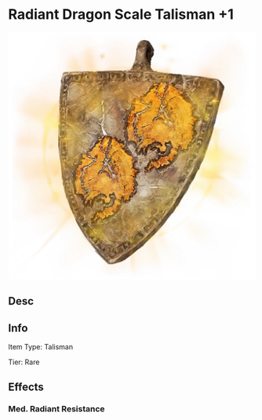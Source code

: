 # Radiant Dragon Scale Talisman +1

![](RadiantDragonScaleTalisman+1.png)

## Desc

## Info

Item Type: Talisman

Tier: Rare

## Effects

### Med. Radiant Resistance
